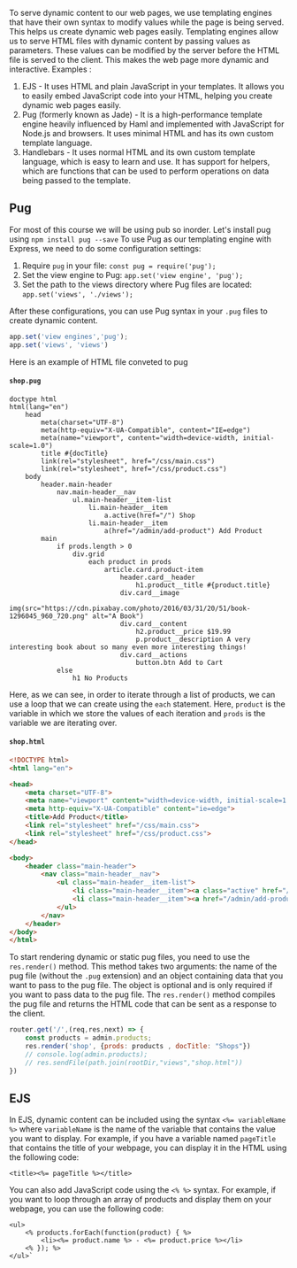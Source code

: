 To serve dynamic content to our web pages, we use templating engines that have their own syntax to modify values while the page is being served. This helps us create dynamic web pages easily. Templating engines allow us to serve HTML files with dynamic content by passing values as parameters. These values can be modified by the server before the HTML file is served to the client. This makes the web page more dynamic and interactive.
Examples : 
1.  EJS - It uses HTML and plain JavaScript in your templates. It allows you to easily embed JavaScript code into your HTML, helping you create dynamic web pages easily.
2.  Pug (formerly known as Jade) - It is a high-performance template engine heavily influenced by Haml and implemented with JavaScript for Node.js and browsers. It uses minimal HTML and has its own custom template language.
3.  Handlebars - It uses normal HTML and its own custom template language, which is easy to learn and use. It has support for helpers, which are functions that can be used to perform operations on data being passed to the template.

## Pug
For most of this course we will be using pub so inorder. Let's install pug using 
`npm install pug --save`
To use Pug as our templating engine with Express, we need to do some configuration settings:

1.  Require `pug` in your file: `const pug = require('pug');`
2.  Set the view engine to Pug: `app.set('view engine', 'pug');`
3.  Set the path to the views directory where Pug files are located: `app.set('views', './views');`

After these configurations, you can use Pug syntax in your `.pug` files to create dynamic content.
```js
app.set('view engines','pug');
app.set('views', 'views')
```

Here is an example of HTML file conveted to pug 
#### `shop.pug`
```pug
doctype html
html(lang="en")
    head
        meta(charset="UTF-8")
        meta(http-equiv="X-UA-Compatible", content="IE=edge")
        meta(name="viewport", content="width=device-width, initial-scale=1.0")
        title #{docTitle}
        link(rel="stylesheet", href="/css/main.css")
        link(rel="stylesheet", href="/css/product.css")
    body 
        header.main-header
            nav.main-header__nav
                ul.main-header__item-list
                    li.main-header__item
                        a.active(href="/") Shop 
                    li.main-header__item
                        a(href="/admin/add-product") Add Product
        main
            if prods.length > 0
                div.grid
                    each product in prods
                        article.card.product-item
                            header.card__header
                                h1.product__title #{product.title}
                            div.card__image
                                img(src="https://cdn.pixabay.com/photo/2016/03/31/20/51/book-1296045_960_720.png" alt="A Book")
                            div.card__content
                                h2.product__price $19.99
                                p.product__description A very interesting book about so many even more interesting things!
                            div.card__actions
                                button.btn Add to Cart
            else
                h1 No Products
```
Here, as we can see, in order to iterate through a list of products, we can use a loop that we can create using the `each` statement. Here, `product` is the variable in which we store the values of each iteration and `prods` is the variable we are iterating over.
#### `shop.html`
```html
<!DOCTYPE html>
<html lang="en">

<head>
    <meta charset="UTF-8">
    <meta name="viewport" content="width=device-width, initial-scale=1.0">
    <meta http-equiv="X-UA-Compatible" content="ie=edge">
    <title>Add Product</title>
    <link rel="stylesheet" href="/css/main.css">
    <link rel="stylesheet" href="/css/product.css">
</head>

<body>
    <header class="main-header">
        <nav class="main-header__nav">
            <ul class="main-header__item-list">
                <li class="main-header__item"><a class="active" href="/">Shop</a></li>
                <li class="main-header__item"><a href="/admin/add-product">Add Product</a></li>
            </ul>
        </nav>
    </header>
</body>
</html>
```

To start rendering dynamic or static pug files, you need to use the `res.render()` method. This method takes two arguments: the name of the pug file (without the `.pug` extension) and an object containing data that you want to pass to the pug file. The object is optional and is only required if you want to pass data to the pug file. The `res.render()` method compiles the pug file and returns the HTML code that can be sent as a response to the client.

```js
router.get('/',(req,res,next) => {
    const products = admin.products;
    res.render('shop', {prods: products , docTitle: "Shops"})
	// console.log(admin.products);
    // res.sendFile(path.join(rootDir,"views","shop.html"))
})
```


## EJS
In EJS, dynamic content can be included using the syntax `<%= variableName %>` where `variableName` is the name of the variable that contains the value you want to display. For example, if you have a variable named `pageTitle` that contains the title of your webpage, you can display it in the HTML using the following code:

```ejs
<title><%= pageTitle %></title>
```
You can also add JavaScript code using the `<% %>` syntax. For example, if you want to loop through an array of products and display them on your webpage, you can use the following code:
```ejs
<ul>
	<% products.forEach(function(product) { %>
		<li><%= product.name %> - <%= product.price %></li>
	<% }); %>
</ul>`
```